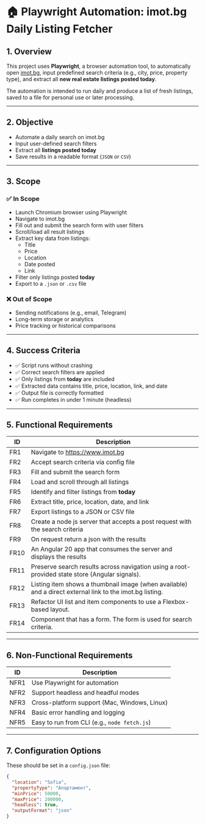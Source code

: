# 🏠 Playwright Automation: imot.bg Daily Listing Fetcher

## 1. Overview

This project uses **Playwright**, a browser automation tool, to automatically open [imot.bg](https://www.imot.bg), input predefined search criteria (e.g., city, price, property type), and extract all **new real estate listings posted today**.

The automation is intended to run daily and produce a list of fresh listings, saved to a file for personal use or later processing.

---

## 2. Objective

- Automate a daily search on imot.bg
- Input user-defined search filters
- Extract all **listings posted today**
- Save results in a readable format (`JSON` or `CSV`)

---

## 3. Scope

### ✅ In Scope

- Launch Chromium browser using Playwright
- Navigate to imot.bg
- Fill out and submit the search form with user filters
- Scroll/load all result listings
- Extract key data from listings:
  - Title
  - Price
  - Location
  - Date posted
  - Link
- Filter only listings posted **today**
- Export to a `.json` or `.csv` file

### ❌ Out of Scope

- Sending notifications (e.g., email, Telegram)
- Long-term storage or analytics
- Price tracking or historical comparisons

---

## 4. Success Criteria

- ✅ Script runs without crashing
- ✅ Correct search filters are applied
- ✅ Only listings from **today** are included
- ✅ Extracted data contains title, price, location, link, and date
- ✅ Output file is correctly formatted
- ✅ Run completes in under 1 minute (headless)

---

## 5. Functional Requirements

| ID   | Description                                                                                              |
| ---- | -------------------------------------------------------------------------------------------------------- |
| FR1  | Navigate to https://www.imot.bg                                                                          |
| FR2  | Accept search criteria via config file                                                                   |
| FR3  | Fill and submit the search form                                                                          |
| FR4  | Load and scroll through all listings                                                                     |
| FR5  | Identify and filter listings from **today**                                                              |
| FR6  | Extract title, price, location, date, and link                                                           |
| FR7  | Export listings to a JSON or CSV file                                                                    |
| FR8  | Create a node js server that accepts a post request with the search criteria                             |
| FR9  | On request return a json with the results                                                                |
| FR10 | An Angular 20 app that consumes the server and displays the results                                      |
| FR11 | Preserve search results across navigation using a root-provided state store (Angular signals).           |
| FR12 | Listing item shows a thumbnail image (when available) and a direct external link to the imot.bg listing. |
| FR13 | Refactor UI list and item components to use a Flexbox-based layout.                                      |
| FR14 | Component that has a form. The form is used for search criteria.                                         |

---

## 6. Non-Functional Requirements

| ID   | Description                                  |
| ---- | -------------------------------------------- |
| NFR1 | Use Playwright for automation                |
| NFR2 | Support headless and headful modes           |
| NFR3 | Cross-platform support (Mac, Windows, Linux) |
| NFR4 | Basic error handling and logging             |
| NFR5 | Easy to run from CLI (e.g., `node fetch.js`) |

---

## 7. Configuration Options

These should be set in a `config.json` file:

```json
{
  "location": "Sofia",
  "propertyType": "Апартамент",
  "minPrice": 50000,
  "maxPrice": 200000,
  "headless": true,
  "outputFormat": "json"
}
```
